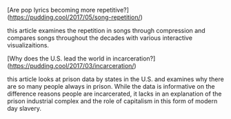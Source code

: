 [Are pop lyrics becoming more repetitive?] (https://pudding.cool/2017/05/song-repetition/)

this article examines the repetition in songs through compression and compares songs throughout the decades with various interactive visualizaitions.

[Why does the U.S. lead the world in incarceration?] (https://pudding.cool/2017/03/incarceration/)

this article looks at prison data by states in the U.S. and examines why there are so many people always in prison. While the data is informative on the difference reasons people are incarcerated, it lacks in an explanation of the prison industrial complex and the role of capitalism in this form of modern day slavery.